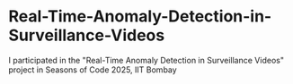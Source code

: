 # Real-Time-Anomaly-Detection-in-Surveillance-Videos
I participated in the "Real-Time Anomaly Detection in Surveillance Videos" project in Seasons of Code 2025, IIT Bombay
